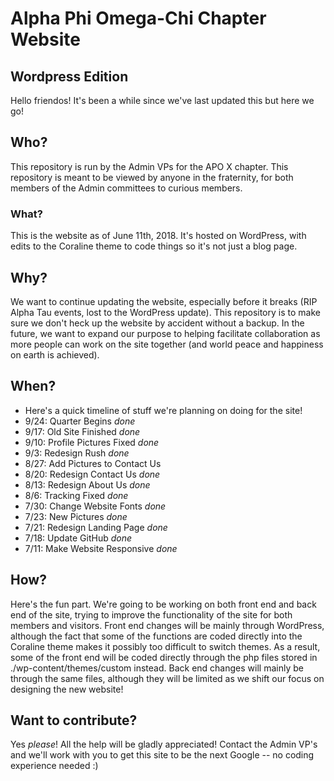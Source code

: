 # Alpha Phi Omega-Chi Chapter Website
## Wordpress Edition
Hello friendos! It's been a while since we've last updated this but here we go!
## Who?
This repository is run by the Admin VPs for the APO X chapter. This repository is meant to be viewed by anyone in the fraternity, for both members of the Admin committees to curious members.
### What?
This is the website as of June 11th, 2018. It's hosted on WordPress, with edits to the Coraline theme to code things so it's not just a blog page.
## Why?
We want to continue updating the website, especially before it breaks (RIP Alpha Tau events, lost to the WordPress update). This repository is to make sure we don't heck up the website by accident without a backup. In the future, we want to expand our purpose to helping facilitate collaboration as more people can work on the site together (and world peace and happiness on earth is achieved).
## When?
* Here's a quick timeline of stuff we're planning on doing for the site!
* 9/24: Quarter Begins *done*
* 9/17: Old Site Finished *done*
* 9/10: Profile Pictures Fixed *done*
* 9/3: Redesign Rush *done*
* 8/27: Add Pictures to Contact Us
* 8/20: Redesign Contact Us *done*
* 8/13: Redesign About Us *done*
* 8/6: Tracking Fixed *done*
* 7/30: Change Website Fonts *done*
* 7/23: New Pictures *done*
* 7/21: Redesign Landing Page *done*
* 7/18: Update GitHub *done*
* 7/11: Make Website Responsive *done*
## How?
Here's the fun part. We're going to be working on both front end and back end of the site, trying to improve the functionality of the site for both members and visitors. Front end changes will be mainly through WordPress, although the fact that some of the functions are coded directly into the Coraline theme makes it possibly too difficult to switch themes. As a result, some of the front end will be coded directly through the php files stored in ./wp-content/themes/custom instead. Back end changes will mainly be through the same files, although they will be limited as we shift our focus on designing the new website!
## Want to contribute?
Yes *please*! All the help will be gladly appreciated! Contact the Admin VP's and we'll work with you to get this site to be the next Google -- no coding experience needed :) 
